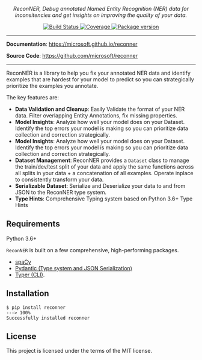 <p align="center">
    <em>ReconNER, Debug annotated Named Entity Recognition (NER) data for inconsitencies and get insights on improving the quality of your data.</em>
</p>
<p align="center">
<a href="https://dev.azure.com/kabirkhan1137/ReconNER/_build" target="_blank">
    <img src="https://dev.azure.com/kabirkhan1137/ReconNER/_apis/build/status/microsoft.reconner?branchName=master" alt="Build Status">
</a>
<a href="https://codecov.io/gh/microsoft/reconner">
  <img src="https://codecov.io/gh/microsoft/reconner/branch/master/graph/badge.svg" alt="Coverage"/>
</a>
<a href="https://pypi.org/project/reconner" target="_blank">
    <img src="https://badge.fury.io/py/reconner.svg" alt="Package version">
</a>
</p>

---

**Documentation**: <a href="https://microsoft.github.io/reconner" target="_blank">https://microsoft.github.io/reconner</a>

**Source Code**: <a href="https://github.com/microsoft/reconner" target="_blank">https://github.com/microsoft/reconner</a>

---

ReconNER is a library to help you fix your annotated NER data and identify examples that are hardest for your model to predict so you can strategically prioritize the examples you annotate. 

The key features are:

* **Data Validation and Cleanup**: Easily Validate the format of your NER data. Filter overlapping Entity Annotations, fix missing properties.
* **Model Insights**: Analyze how well your model does on your Dataset. Identify the top errors your model is making so you can prioritize data collection and correction strategically.
* **Model Insights**: Analyze how well your model does on your Dataset. Identify the top errors your model is making so you can prioritize data collection and correction strategically.
* **Dataset Management**: ReconNER provides a `Dataset` class to manage the train/dev/test split of your data and apply the same functions across all splits in your data + a concatenation of all examples. Operate inplace to consistently transform your data.
* **Serializable Dataset**: Serialize and Deserialize your data to and from JSON to the ReconNER type system. 
* **Type Hints**: Comprehensive Typing system based on Python 3.6+ Type Hints

## Requirements

Python 3.6+

`ReconNER` is built on a few comprehensive, high-performing packages.

* <a href="https://spacy.io" class="external-link" target="_blank">spaCy</a>
* <a href="https://pydantic-docs.helpmanual.io/" class="external-link" target="_blank">Pydantic (Type system and JSON Serialization)</a>
* <a href="https://typer.tiangolo.com" class="external-link" target="_blank">Typer (CLI)</a>.


## Installation

<div class="termy">

```console
$ pip install reconner
---> 100%
Successfully installed reconner
```

</div>

## License

This project is licensed under the terms of the MIT license.
